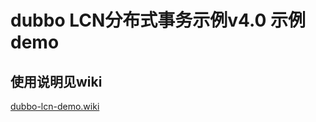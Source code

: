 # dubbo LCN分布式事务示例v4.0 示例demo


## 使用说明见wiki

[dubbo-lcn-demo.wiki](https://github.com/codingapi/dubbo-lcn-demo/wiki)